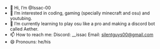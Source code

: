 - 👋 Hi, I’m @Issac-00
- 👀 I’m interested in coding, gaming (specially minecraft and osu) and youtubing.
- 🌱 I’m currently learning to play osu like a pro and making a discord bot called Aether.
- 📫 How to reach me: Discord: __issac Email: silentguys00@gmail.com
- 😄 Pronouns: he/his
